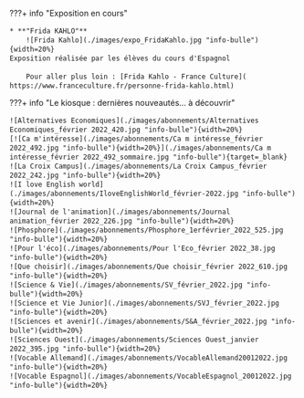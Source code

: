 ???+ info "Exposition en cours"
    
    * **"Frida KAHLO"**
        ![Frida Kahlo](./images/expo_FridaKahlo.jpg "info-bulle"){width=20%}
	Exposition réalisée par les élèves du cours d'Espagnol
		
        Pour aller plus loin : [Frida Kahlo - France Culture]( https://www.franceculture.fr/personne-frida-kahlo.html)
   

???+ info "Le kiosque : dernières nouveautés... à découvrir"
   
    ![Alternatives Economiques](./images/abonnements/Alternatives Economiques_février 2022_420.jpg "info-bulle"){width=20%}
    [![Ca m'intéresse](./images/abonnements/Ca m intéresse_février 2022_492.jpg "info-bulle"){width=20%}](./images/abonnements/Ca m intéresse_février 2022_492_sommaire.jpg "info-bulle"){target=_blank}
    ![La Croix Campus](./images/abonnements/La Croix Campus_février 2022_242.jpg "info-bulle"){width=20%}
    ![I love English world](./images/abonnements/IloveEnglishWorld_février-2022.jpg "info-bulle"){width=20%}
    ![Journal de l'animation](./images/abonnements/Journal animation_février 2022_226.jpg "info-bulle"){width=20%}
    ![Phosphore](./images/abonnements/Phosphore_1erfévrier_2022_525.jpg "info-bulle"){width=20%}
    ![Pour l'éco](./images/abonnements/Pour l'Eco_février 2022_38.jpg "info-bulle"){width=20%}
    ![Que choisir](./images/abonnements/Que choisir_février 2022_610.jpg "info-bulle"){width=20%}
    ![Science & Vie](./images/abonnements/SV_février_2022.jpg "info-bulle"){width=20%}
    ![Science et Vie Junior](./images/abonnements/SVJ_février_2022.jpg "info-bulle"){width=20%}
    ![Sciences et avenir](./images/abonnements/S&A_février_2022.jpg "info-bulle"){width=20%}
    ![Sciences Ouest](./images/abonnements/Sciences Ouest_janvier 2022_395.jpg "info-bulle"){width=20%}
    ![Vocable Allemand](./images/abonnements/VocableAllemand20012022.jpg "info-bulle"){width=20%}
    ![Vocable Espagnol](./images/abonnements/VocableEspagnol_20012022.jpg "info-bulle"){width=20%}
    
    
    

    
	





